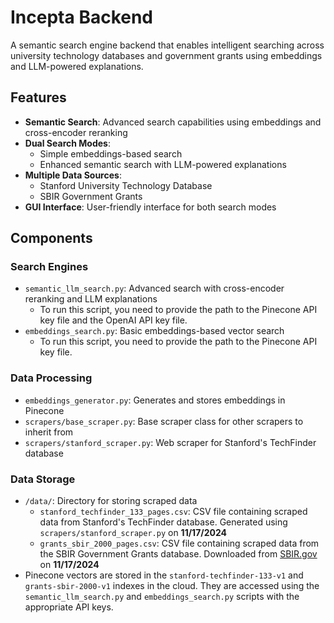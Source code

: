 # Incepta Backend

A semantic search engine backend that enables intelligent searching across university technology databases and government grants using embeddings and LLM-powered explanations.

## Features

- **Semantic Search**: Advanced search capabilities using embeddings and cross-encoder reranking
- **Dual Search Modes**: 
  - Simple embeddings-based search
  - Enhanced semantic search with LLM-powered explanations
- **Multiple Data Sources**:
  - Stanford University Technology Database
  - SBIR Government Grants
- **GUI Interface**: User-friendly interface for both search modes

## Components

### Search Engines
- `semantic_llm_search.py`: Advanced search with cross-encoder reranking and LLM explanations
    - To run this script, you need to provide the path to the Pinecone API key file and the OpenAI API key file.
- `embeddings_search.py`: Basic embeddings-based vector search
    - To run this script, you need to provide the path to the Pinecone API key file.

### Data Processing
- `embeddings_generator.py`: Generates and stores embeddings in Pinecone
- `scrapers/base_scraper.py`: Base scraper class for other scrapers to inherit from
- `scrapers/stanford_scraper.py`: Web scraper for Stanford's TechFinder database

### Data Storage
- `/data/`: Directory for storing scraped data
    - `stanford_techfinder_133_pages.csv`: CSV file containing scraped data from Stanford's TechFinder database. Generated using `scrapers/stanford_scraper.py` on __11/17/2024__
    - `grants_sbir_2000_pages.csv`: CSV file containing scraped data from the SBIR Government Grants database. Downloaded from [SBIR.gov](https://www.sbir.gov/topics) on __11/17/2024__
- Pinecone vectors are stored in the `stanford-techfinder-133-v1` and `grants-sbir-2000-v1` indexes in the cloud. They are accessed using the `semantic_llm_search.py` and `embeddings_search.py` scripts with the appropriate API keys.